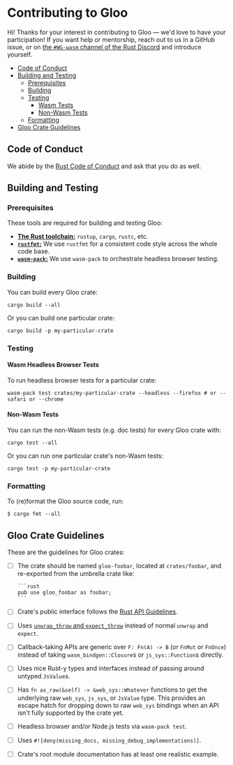 # Contributing to Gloo

Hi! Thanks for your interest in contributing to Gloo — we'd love to have your
participation! If you want help or mentorship, reach out to us in a GitHub
issue, or on [the `#WG-wasm` channel of the Rust Discord][discord] and introduce
yourself.

[discord]: https://discord.gg/9e6Pvjz

<!-- START doctoc generated TOC please keep comment here to allow auto update -->
<!-- DON'T EDIT THIS SECTION, INSTEAD RE-RUN doctoc TO UPDATE -->


- [Code of Conduct](#code-of-conduct)
- [Building and Testing](#building-and-testing)
  - [Prerequisites](#prerequisites)
  - [Building](#building)
  - [Testing](#testing)
    - [Wasm Tests](#wasm-tests)
    - [Non-Wasm Tests](#non-wasm-tests)
  - [Formatting](#formatting)
- [Gloo Crate Guidelines](#gloo-crate-guidelines)

<!-- END doctoc generated TOC please keep comment here to allow auto update -->

## Code of Conduct

We abide by the [Rust Code of Conduct][coc] and ask that you do as well.

[coc]: https://www.rust-lang.org/en-US/conduct.html

## Building and Testing

### Prerequisites

These tools are required for building and testing Gloo:

* [**The Rust toolchain:**][install-rust] `rustup`, `cargo`, `rustc`, etc.
* [**`rustfmt`:**][rustfmt] We use `rustfmt` for a consistent code style across
  the whole code base.
* [**`wasm-pack`:**][install-wasm-pack] We use `wasm-pack` to orchestrate
  headless browser testing.

[install-rust]: https://www.rust-lang.org/tools/install
[rustfmt]: https://github.com/rust-lang/rustfmt
[install-wasm-pack]: https://rustwasm.github.io/wasm-pack/installer/

### Building

You can build every Gloo crate:

```
cargo build --all
```

Or you can build one particular crate:

```
cargo build -p my-particular-crate
```

### Testing

#### Wasm Headless Browser Tests

To run headless browser tests for a particular crate:

```shell
wasm-pack test crates/my-particular-crate --headless --firefox # or --safari or --chrome
```

#### Non-Wasm Tests

You can run the non-Wasm tests (e.g. doc tests) for every Gloo crate with:

```
cargo test --all
```

Or you can run one particular crate's non-Wasm tests:

```
cargo test -p my-particular-crate
```

### Formatting

To (re)format the Gloo source code, run:

```
$ cargo fmt --all
```

## Gloo Crate Guidelines

These are the guidelines for Gloo crates:

* [ ] The crate should be named `gloo-foobar`, located at `crates/foobar`, and
      re-exported from the umbrella crate like:

      ```rust
      pub use gloo_foobar as foobar;
      ```

* [ ] Crate's public interface follows the [Rust API Guidelines][api-guidelines].

* [ ] Uses [`unwrap_throw` and `expect_throw`][unwrap-throw] instead of normal `unwrap` and
      `expect`.

* [ ] Callback-taking APIs are generic over `F: Fn(A) -> B` (or `FnMut` or
      `FnOnce`) instead of taking `wasm_bindgen::Closure`s or
      `js_sys::Function`s directly.

* [ ] Uses nice Rust-y types and interfaces instead of passing around untyped
      `JsValue`s.

* [ ] Has `fn as_raw(&self) -> &web_sys::Whatever` functions to get the
      underlying raw `web_sys`, `js_sys`, or `JsValue` type. This provides an
      escape hatch for dropping down to raw `web_sys` bindings when an API isn't
      fully supported by the crate yet.

* [ ] Headless browser and/or Node.js tests via `wasm-pack test`.

* [ ] Uses `#![deny(missing_docs, missing_debug_implementations)]`.

* [ ] Crate's root module documentation has at least one realistic example.

[unwrap-throw]: https://docs.rs/wasm-bindgen/0.2.37/wasm_bindgen/trait.UnwrapThrowExt.html
[api-guidelines]: https://rust-lang-nursery.github.io/api-guidelines/
